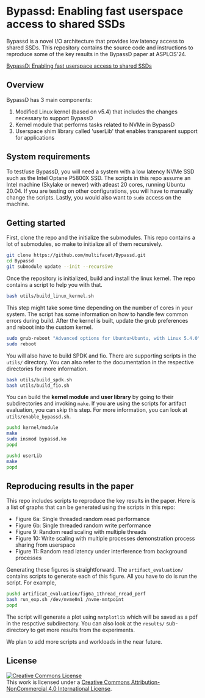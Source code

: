 # Bypassd: Enabling fast userspace access to shared SSDs
Bypassd is a novel I/O architecture that provides low latency access to shared SSDs.
This repository contains the source code and instructions to reproduce some of the key results in the BypassD paper at ASPLOS'24.

[BypassD: Enabling fast userspace access to shared SSDs](https://dl.acm.org/doi/10.1145/3617232.3624854)

## Overview
BypassD has 3 main components:
1. Modified Linux kernel (based on v5.4) that includes the changes necessary to support BypassD
2. Kernel module that performs tasks related to NVMe in BypassD
3. Userspace shim library called 'userLib' that enables transparent support for applications

## System requirements
To test/use BypassD, you will need a system with a low latency NVMe SSD such as the Intel Optane P5800X SSD.
The scripts in this repo assume an Intel machine (Skylake or newer) with atleast 20 cores, running Ubuntu 20.04. If you are testing on other configurations, you will have to manually change the scripts.
Lastly, you would also want to <code>sudo</code> access on the machine.

## Getting started
First, clone the repo and the initialize the submodules. This repo contains a lot of submodules, so make to initialize all of them recursively.
```bash
git clone https://github.com/multifacet/Bypassd.git
cd Bypassd
git submodule update --init --recursive
```
Once the repository is initialized, build and install the linux kernel. The repo contains a script to help you with that.
```bash
bash utils/build_linux_kernel.sh
```
This step might take some time depending on the number of cores in your system. The script has some information on how to handle few common errors during build.
After the kernel is built, update the grub preferences and reboot into the custom kernel.
```bash
sudo grub-reboot "Advanced options for Ubuntu>Ubuntu, with Linux 5.4.0"
sudo reboot
```

You will also have to build SPDK and fio. There are supporting scripts in the <code>utils/</code> directory. You can also refer to the documentation in the respective directories for more information.
```bash
bash utils/build_spdk.sh
bash utils/build_fio.sh
```
You can build the **kernel module** and **user library** by going to their subdirectories and invoking <code>make</code>. If you are using the scripts for artifact evaluation, you can skip this step.
For more information, you can look at <code>utils/enable_bypassd.sh</code>.
```bash
pushd kernel/module
make
sudo insmod bypassd.ko
popd

pushd userLib
make
popd
```

## Reproducing results in the paper
This repo includes scripts to reproduce the key results in the paper.
Here is a list of graphs that can be generated using the scripts in this repo:
* Figure 6a: Single threaded random read performance
* Figure 6b: Single threaded random write performance
* Figure 9:  Random read scaling with multiple threads
* Figure 10: Write scaling with multiple processes demonstration process sharing from userspace
* Figure 11: Random read latency under interference from background processes

Generating these figures is straightforward. The <code>artifact_evaluation/</code> contains scripts to generate each of this figure. All you have to do is run the script.
For example,
```bash
pushd artificat_evaluation/fig6a_1thread_rread_perf
bash run_exp.sh /dev/nvme0n1 /nvme-mntpoint
popd
```
The script will generate a plot using <code>matplotlib</code> which will be saved as a pdf in the respctive subdirectory. You can also look at the <code>results/</code> sub-directory to get more results from the experiments.

We plan to add more scripts and workloads in the near future.

## License
<a rel="license" href="http://creativecommons.org/licenses/by-nc/4.0/"><img alt="Creative Commons License" style="border-width:0" src="https://i.creativecommons.org/l/by-nc/4.0/88x31.png" /></a><br />This work is licensed under a <a rel="license" href="http://creativecommons.org/licenses/by-nc/4.0/">Creative Commons Attribution-NonCommercial 4.0 International License</a>.
